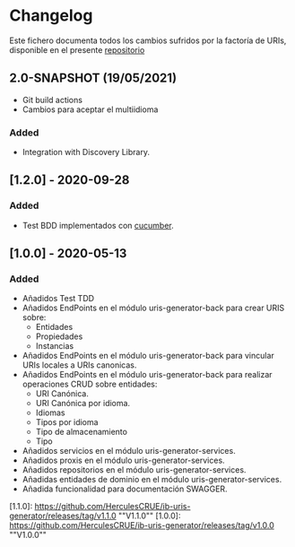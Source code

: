 # Changelog
Este fichero documenta todos los cambios sufridos por la factoría de URIs, disponible en el presente [repositorio](https://github.com/HerculesCRUE/ib-uris-generator)

## 2.0-SNAPSHOT (19/05/2021)

- Git build actions
- Cambios para aceptar el multiidioma
### Added

- Integration with Discovery Library.

## [1.2.0] - 2020-09-28
### Added
- Test BDD implementados con [cucumber](https://cucumber.io/).

## [1.0.0] - 2020-05-13
### Added
- Añadidos Test TDD
- Añadidos EndPoints en el módulo uris-generator-back para crear URIS sobre:
  - Entidades
  - Propiedades
  - Instancias
- Añadidos EndPoints en el módulo uris-generator-back para vincular URIs locales a URIs canonicas.
- Añadidos EndPoints en el módulo uris-generator-back para realizar operaciones CRUD sobre entidades:
  - URI Canónica.
  - URI Canónica por idioma.
  - Idiomas
  - Tipos por idioma
  - Tipo de almacenamiento
  - Tipo
- Añadidos servicios en el módulo uris-generator-services.
- Añadidos proxis en el módulo uris-generator-services.
- Añadidos repositorios en el módulo uris-generator-services.
- Añadidas entidades de dominio en el módulo uris-generator-services.
- Añadida funcionalidad para documentación SWAGGER.

[1.1.0]: https://github.com/HerculesCRUE/ib-uris-generator/releases/tag/v1.1.0	""V1.1.0""
[1.0.0]: https://github.com/HerculesCRUE/ib-uris-generator/releases/tag/v1.0.0	""V1.0.0""